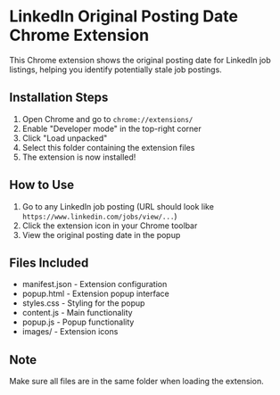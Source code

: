 # LinkedIn Original Posting Date Chrome Extension

This Chrome extension shows the original posting date for LinkedIn job listings, helping you identify potentially stale job postings.

## Installation Steps

1. Open Chrome and go to `chrome://extensions/`
2. Enable "Developer mode" in the top-right corner
3. Click "Load unpacked"
4. Select this folder containing the extension files
5. The extension is now installed!

## How to Use

1. Go to any LinkedIn job posting (URL should look like `https://www.linkedin.com/jobs/view/...`)
2. Click the extension icon in your Chrome toolbar
3. View the original posting date in the popup

## Files Included

- manifest.json - Extension configuration
- popup.html - Extension popup interface
- styles.css - Styling for the popup
- content.js - Main functionality
- popup.js - Popup functionality
- images/ - Extension icons

## Note

Make sure all files are in the same folder when loading the extension.
